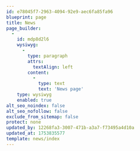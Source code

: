 ```yaml
---
id: e78045f7-2963-4094-92e9-aec6fa85fa96
blueprint: page
title: News
page_builder:
  -
    id: mdp8d2l6
    wysiwyg:
      -
        type: paragraph
        attrs:
          textAlign: left
        content:
          -
            type: text
            text: 'News page'
    type: wysiwyg
    enabled: true
alt_seo_noindex: false
alt_seo_nofollow: false
exclude_from_sitemap: false
protect: none
updated_by: 12268fa3-3007-471b-a3a7-f73495a4d10a
updated_at: 1753835577
template: news/index
---
```


